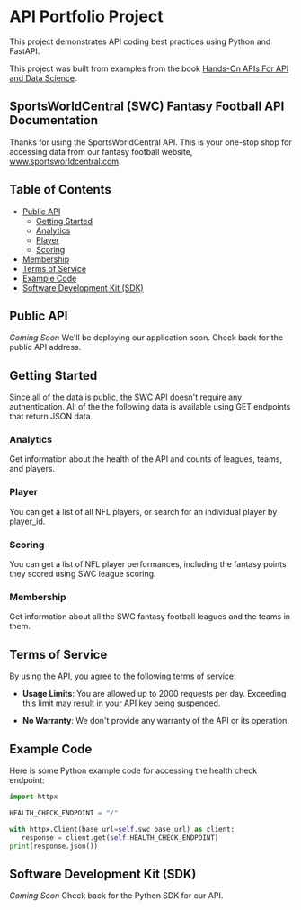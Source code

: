 # API Portfolio Project

This project demonstrates API coding best practices using Python and FastAPI.

This project was built from examples from the book 
 [Hands-On APIs For API and Data Science](https://handsonapibook.com/).

## SportsWorldCentral (SWC) Fantasy Football API Documentation
 
Thanks for using the SportsWorldCentral API. This is your one-stop shop for
accessing data from our fantasy football website, www.sportsworldcentral.com.

## Table of Contents

- [Public API](#public-api)
  - [Getting Started](#getting-started)
  - [Analytics](#analytics)
  - [Player](#player)
  - [Scoring](#scoring)
- [Membership](#membership)
- [Terms of Service](#terms-of-service)
- [Example Code](#example-code)
- [Software Development Kit (SDK)](#software-development-kit-sdk)

## Public API

*Coming Soon*
We'll be deploying our application soon. Check back for the public API 
address.

## Getting Started

Since all of the data is public, the SWC API doesn't require any 
authentication. 
All of the the following data is available using GET endpoints that return 
JSON data.

### Analytics

Get information about the health of the API and counts of leagues, teams, 
and players.

### Player

You can get a list of all NFL players, or search for an individual player 
by player_id.

### Scoring

You can get a list of NFL player performances, including the fantasy points 
they scored using SWC league scoring.
 
### Membership

Get information about all the SWC fantasy football leagues and the teams in 
them.

## Terms of Service

By using the API, you agree to the following terms of service:

- **Usage Limits**: You are allowed up to 2000 requests per day. Exceeding 
this limit may result in your API key being suspended.

- **No Warranty**: We don't provide any warranty of the API or its operation.

## Example Code

Here is some Python example code for accessing the health check endpoint:

```py
import httpx

HEALTH_CHECK_ENDPOINT = "/"

with httpx.Client(base_url=self.swc_base_url) as client:
   response = client.get(self.HEALTH_CHECK_ENDPOINT)
print(response.json())
```

## Software Development Kit (SDK)

*Coming Soon*
Check back for the Python SDK for our API.